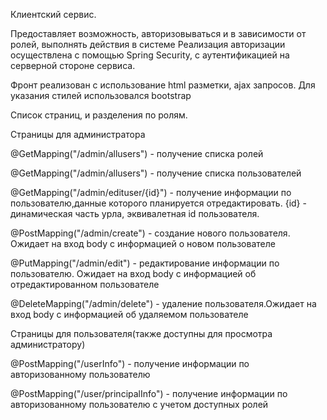 Клиентский сервис.

Предоставляет возможность, авторизовываться и в зависимости от ролей, выполнять действия в системе
Реализация авторизации осуществлена с помощью Spring Security, с аутентификацией на серверной стороне сервиса.

Фронт реализован с использование html разметки, ajax запросов. Для указания стилей использовался bootstrap

Список страниц, и разделения по ролям.

Страницы для администратора

@GetMapping("/admin/allusers") - получение списка ролей

@GetMapping("/admin/allusers") - получение списка пользователей

@GetMapping("/admin/edituser/{id}") - получение информации по пользователю,данные которого планируется отредактировать. {id} - динамическая часть урла, эквивалетная id пользователя.

@PostMapping("/admin/create") - создание нового пользователя. Ожидает на вход body с информацией о новом пользователе

@PutMapping("/admin/edit") - редактирование информации по пользователю. Ожидает на вход body с информацией об отредактированном пользователе

@DeleteMapping("/admin/delete") - удаление пользователя.Ожидает на вход body с информацией об удаляемом пользователе

Страницы для пользователя(также доступны для просмотра администратору)

@PostMapping("/userInfo") - получение информации по авторизованному пользователю

@PostMapping("/user/principalInfo") - получение информации по авторизованному пользователю с учетом доступных ролей
